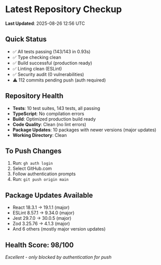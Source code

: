# Latest Repository Checkup
**Last Updated**: 2025-08-26 12:56 UTC

## Quick Status
- ✅ All tests passing (143/143 in 0.93s)
- ✅ Type checking clean
- ✅ Build successful (production ready)
- ✅ Linting clean (ESLint)
- ✅ Security audit (0 vulnerabilities)
- ⚠️ 112 commits pending push (auth required)

## Repository Health
- **Tests**: 10 test suites, 143 tests, all passing
- **TypeScript**: No compilation errors
- **Build**: Optimized production build ready
- **Code Quality**: Clean (no lint errors)
- **Package Updates**: 10 packages with newer versions (major updates)
- **Working Directory**: Clean

## To Push Changes
1. Run: `gh auth login`
2. Select GitHub.com
3. Follow authentication prompts
4. Run: `git push origin main`

## Package Updates Available
- React 18.3.1 → 19.1.1 (major)
- ESLint 8.57.1 → 9.34.0 (major)
- Jest 29.7.0 → 30.0.5 (major)
- Zod 3.25.76 → 4.1.3 (major)
- And 6 others (mostly major version updates)

## Health Score: 98/100
*Excellent - only blocked by authentication for push*